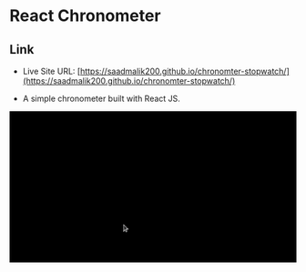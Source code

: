 # React Chronometer

## Link

- Live Site URL: [https://saadmalik200.github.io/chronomter-stopwatch/](https://saadmalik200.github.io/chronomter-stopwatch/)

- A simple chronometer built with React JS.

![screenshot](./reference.gif)
